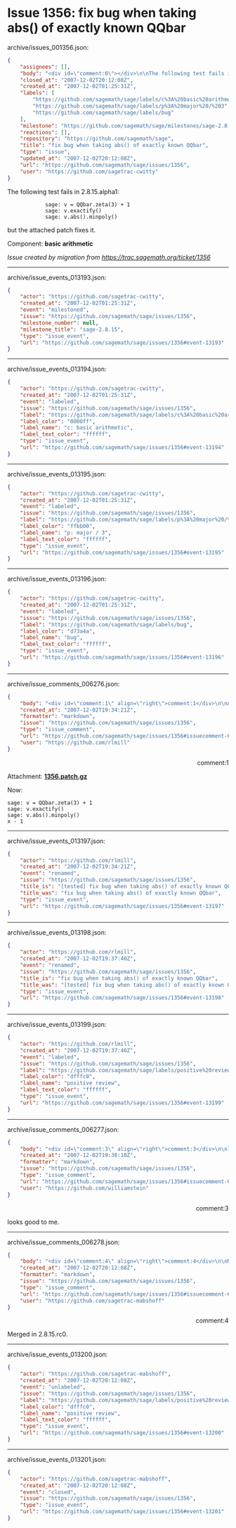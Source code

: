 # Issue 1356: fix bug when taking abs() of exactly known QQbar

archive/issues_001356.json:
```json
{
    "assignees": [],
    "body": "<div id=\"comment:0\"></div>\n\nThe following test fails in 2.8.15.alpha1:\n\n```\n            sage: v = QQbar.zeta(3) + 1\n            sage: v.exactify()\n            sage: v.abs().minpoly()\n```\nbut the attached patch fixes it.\n\nComponent: **basic arithmetic**\n\n_Issue created by migration from https://trac.sagemath.org/ticket/1356_\n\n",
    "closed_at": "2007-12-02T20:12:08Z",
    "created_at": "2007-12-02T01:25:31Z",
    "labels": [
        "https://github.com/sagemath/sage/labels/c%3A%20basic%20arithmetic",
        "https://github.com/sagemath/sage/labels/p%3A%20major%20/%203",
        "https://github.com/sagemath/sage/labels/bug"
    ],
    "milestone": "https://github.com/sagemath/sage/milestones/sage-2.8.15",
    "reactions": [],
    "repository": "https://github.com/sagemath/sage",
    "title": "fix bug when taking abs() of exactly known QQbar",
    "type": "issue",
    "updated_at": "2007-12-02T20:12:08Z",
    "url": "https://github.com/sagemath/sage/issues/1356",
    "user": "https://github.com/sagetrac-cwitty"
}
```
<div id="comment:0"></div>

The following test fails in 2.8.15.alpha1:

```
            sage: v = QQbar.zeta(3) + 1
            sage: v.exactify()
            sage: v.abs().minpoly()
```
but the attached patch fixes it.

Component: **basic arithmetic**

_Issue created by migration from https://trac.sagemath.org/ticket/1356_





---

archive/issue_events_013193.json:
```json
{
    "actor": "https://github.com/sagetrac-cwitty",
    "created_at": "2007-12-02T01:25:31Z",
    "event": "milestoned",
    "issue": "https://github.com/sagemath/sage/issues/1356",
    "milestone_number": null,
    "milestone_title": "sage-2.8.15",
    "type": "issue_event",
    "url": "https://github.com/sagemath/sage/issues/1356#event-13193"
}
```



---

archive/issue_events_013194.json:
```json
{
    "actor": "https://github.com/sagetrac-cwitty",
    "created_at": "2007-12-02T01:25:31Z",
    "event": "labeled",
    "issue": "https://github.com/sagemath/sage/issues/1356",
    "label": "https://github.com/sagemath/sage/labels/c%3A%20basic%20arithmetic",
    "label_color": "0000ff",
    "label_name": "c: basic arithmetic",
    "label_text_color": "ffffff",
    "type": "issue_event",
    "url": "https://github.com/sagemath/sage/issues/1356#event-13194"
}
```



---

archive/issue_events_013195.json:
```json
{
    "actor": "https://github.com/sagetrac-cwitty",
    "created_at": "2007-12-02T01:25:31Z",
    "event": "labeled",
    "issue": "https://github.com/sagemath/sage/issues/1356",
    "label": "https://github.com/sagemath/sage/labels/p%3A%20major%20/%203",
    "label_color": "ffbb00",
    "label_name": "p: major / 3",
    "label_text_color": "ffffff",
    "type": "issue_event",
    "url": "https://github.com/sagemath/sage/issues/1356#event-13195"
}
```



---

archive/issue_events_013196.json:
```json
{
    "actor": "https://github.com/sagetrac-cwitty",
    "created_at": "2007-12-02T01:25:31Z",
    "event": "labeled",
    "issue": "https://github.com/sagemath/sage/issues/1356",
    "label": "https://github.com/sagemath/sage/labels/bug",
    "label_color": "d73a4a",
    "label_name": "bug",
    "label_text_color": "ffffff",
    "type": "issue_event",
    "url": "https://github.com/sagemath/sage/issues/1356#event-13196"
}
```



---

archive/issue_comments_006276.json:
```json
{
    "body": "<div id=\"comment:1\" align=\"right\">comment:1</div>\n\nAttachment: **[1356.patch.gz](https://github.com/sagemath/sage/files/ticket1356/1356.patch.gz)**\n\nNow:\n\n```\nsage: v = QQbar.zeta(3) + 1\nsage: v.exactify()\nsage: v.abs().minpoly()\nx - 1\n```",
    "created_at": "2007-12-02T19:34:21Z",
    "formatter": "markdown",
    "issue": "https://github.com/sagemath/sage/issues/1356",
    "type": "issue_comment",
    "url": "https://github.com/sagemath/sage/issues/1356#issuecomment-6276",
    "user": "https://github.com/rlmill"
}
```

<div id="comment:1" align="right">comment:1</div>

Attachment: **[1356.patch.gz](https://github.com/sagemath/sage/files/ticket1356/1356.patch.gz)**

Now:

```
sage: v = QQbar.zeta(3) + 1
sage: v.exactify()
sage: v.abs().minpoly()
x - 1
```



---

archive/issue_events_013197.json:
```json
{
    "actor": "https://github.com/rlmill",
    "created_at": "2007-12-02T19:34:21Z",
    "event": "renamed",
    "issue": "https://github.com/sagemath/sage/issues/1356",
    "title_is": "[tested] fix bug when taking abs() of exactly known QQbar",
    "title_was": "fix bug when taking abs() of exactly known QQbar",
    "type": "issue_event",
    "url": "https://github.com/sagemath/sage/issues/1356#event-13197"
}
```



---

archive/issue_events_013198.json:
```json
{
    "actor": "https://github.com/rlmill",
    "created_at": "2007-12-02T19:37:40Z",
    "event": "renamed",
    "issue": "https://github.com/sagemath/sage/issues/1356",
    "title_is": "fix bug when taking abs() of exactly known QQbar",
    "title_was": "[tested] fix bug when taking abs() of exactly known QQbar",
    "type": "issue_event",
    "url": "https://github.com/sagemath/sage/issues/1356#event-13198"
}
```



---

archive/issue_events_013199.json:
```json
{
    "actor": "https://github.com/rlmill",
    "created_at": "2007-12-02T19:37:40Z",
    "event": "labeled",
    "issue": "https://github.com/sagemath/sage/issues/1356",
    "label": "https://github.com/sagemath/sage/labels/positive%20review",
    "label_color": "dfffc0",
    "label_name": "positive review",
    "label_text_color": "ffffff",
    "type": "issue_event",
    "url": "https://github.com/sagemath/sage/issues/1356#event-13199"
}
```



---

archive/issue_comments_006277.json:
```json
{
    "body": "<div id=\"comment:3\" align=\"right\">comment:3</div>\n\nlooks good to me.",
    "created_at": "2007-12-02T19:38:10Z",
    "formatter": "markdown",
    "issue": "https://github.com/sagemath/sage/issues/1356",
    "type": "issue_comment",
    "url": "https://github.com/sagemath/sage/issues/1356#issuecomment-6277",
    "user": "https://github.com/williamstein"
}
```

<div id="comment:3" align="right">comment:3</div>

looks good to me.



---

archive/issue_comments_006278.json:
```json
{
    "body": "<div id=\"comment:4\" align=\"right\">comment:4</div>\n\nMerged in 2.8.15.rc0.",
    "created_at": "2007-12-02T20:12:08Z",
    "formatter": "markdown",
    "issue": "https://github.com/sagemath/sage/issues/1356",
    "type": "issue_comment",
    "url": "https://github.com/sagemath/sage/issues/1356#issuecomment-6278",
    "user": "https://github.com/sagetrac-mabshoff"
}
```

<div id="comment:4" align="right">comment:4</div>

Merged in 2.8.15.rc0.



---

archive/issue_events_013200.json:
```json
{
    "actor": "https://github.com/sagetrac-mabshoff",
    "created_at": "2007-12-02T20:12:08Z",
    "event": "unlabeled",
    "issue": "https://github.com/sagemath/sage/issues/1356",
    "label": "https://github.com/sagemath/sage/labels/positive%20review",
    "label_color": "dfffc0",
    "label_name": "positive review",
    "label_text_color": "ffffff",
    "type": "issue_event",
    "url": "https://github.com/sagemath/sage/issues/1356#event-13200"
}
```



---

archive/issue_events_013201.json:
```json
{
    "actor": "https://github.com/sagetrac-mabshoff",
    "created_at": "2007-12-02T20:12:08Z",
    "event": "closed",
    "issue": "https://github.com/sagemath/sage/issues/1356",
    "type": "issue_event",
    "url": "https://github.com/sagemath/sage/issues/1356#event-13201"
}
```
